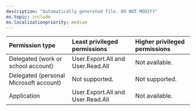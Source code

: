 ```yaml
---
description: "Automatically generated file. DO NOT MODIFY"
ms.topic: include
ms.localizationpriority: medium
---
```


|Permission type|Least privileged permissions|Higher privileged permissions|
|:---|:---|:---|
|Delegated (work or school account)|User.Export.All and User.Read.All|Not available.|
|Delegated (personal Microsoft account)|Not supported.|Not supported.|
|Application|User.Export.All and User.Read.All|Not available.|
